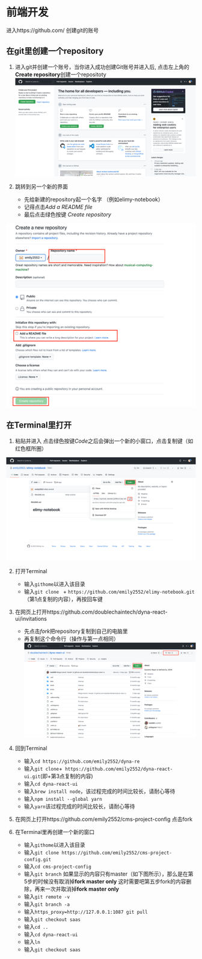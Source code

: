 
# 前端开发 #

进入https://github.com/ 创建git的账号

## 在git里创建一个repository ##

1. 进入git并创建一个账号，当你进入成功创建Git账号并进入后, 点击左上角的**Create repository**创建一个repositoty
![](images/RC-1.png)

2. 跳转到另一个新的界面  
    + 先给新建的repository起一个名字 （例如elimy-notebook） 
    + 记得点击*Add a README file*  
    + 最后点击绿色按键 *Create repository*    
    
![](images/RC-2.png)  



## 在Terminal里打开 ## 

1. 粘贴并进入
    点击绿色按键*Code*之后会弹出一个新的小窗口，点击复制键（如红色框所圈） 
    
![](images/RC-3.png)


2. 打开Terminal
    + 输入`githome`以进入该目录
    + 输入`git clone ` + `https://github.com/emily2552/elimy-notebook.git`（第1点复制的内容），再按回车键  


3. 在网页上打开https://github.com/doublechaintech/dyna-react-ui/invitations 
    + 先点击*fork*把repository复制到自己的电脑里  
    + 再复制这个命令行（操作与第一点相同）
![](images/RC-4.png)


4. 回到Terminal
    + 输入`cd https://github.com/emily2552/dyna-re`   
    + 输入`git clone`+` https://github.com/emily2552/dyna-react-ui.git`(即+第3点复制的内容)
    + 输入`cd dyna-react-ui`
    + 输入`brew install node`，该过程完成的时间比较长，请耐心等待
    + 输入`npm install --global yarn`
    + 输入`yarn`该过程完成的时间比较长，请耐心等待
    

5. 在网页上打开https://github.com/emily2552/cms-project-config
    点击fork


6. 在Terminal里再创建一个新的窗口
    + 输入`githome`以进入该目录
    + 输入`git clone https://github.com/emily2552/cms-project-config.git`
    + 输入`cd cms-project-config `
    + 输入`git branch`
        如果显示的内容只有master（如下图所示），那么是在第5步的时候没有取消掉**fork master only**
        这时需要吧第五步fork的内容删除，再来一次并取消掉**fork master only**
    + 输入`git remote -v`
    + 输入`git branch -a`    
    + 输入`https_proxy=http://127.0.0.1:1087 git pull`        
    + 输入`git checkout saas`  
    + 输入`cd ..`
    + 输入`cd dyna-react-ui`  
    + 输入`ln`  
    + 输入`git checkout saas`  
